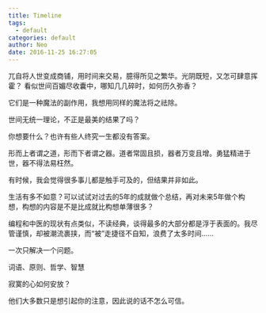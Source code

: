 ```yaml
---
title: Timeline
tags:
  - default
categories: default
author: Neo
date: 2016-11-25 16:27:05
---
```


兀自将人世变成商铺，用时间来交易，臆得所见之繁华。光阴既短，又怎可肆意挥霍？ 看似世间百媚尽收囊中，哪知几几碎时，如何历久弥香？

<!--more-->

它们是一种魔法的副作用，我想用同样的魔法将之祛除。

世间无统一理论，不正是最美的结果了吗？

你想要什么？也许有些人终究一生都没有答案。

形而上者谓之道，形而下者谓之器。道者常固且损，器者万变且增。勇猛精进于世，器不得法易枉然。

有时候，我会觉得很多事儿都是触手可及的，但结果并非如此。

生活有多不如意？可以试试对过去的5年的成就做个总结，再对未来5年做个构想，构想的内容是不是比成就比构想单薄很多？

编程和中医的现状有点类似，不读经典，谈得最多的大部分都是浮于表面的。我尽管谨慎，却被潮流裹挟，而“被”走捷径不自知，浪费了太多时间……

一次只解决一个问题。


词语、原则、哲学、智慧

寂寞的心如何安放？

他们大多数只是想引起你的注意，因此说的话不怎么可信。


